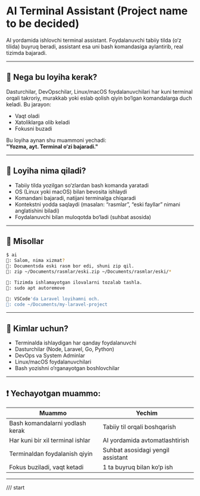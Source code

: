 
# AI Terminal Assistant (Project name to be decided)

AI yordamida ishlovchi terminal assistant. Foydalanuvchi tabiiy tilda (o‘z tilida) buyruq beradi, assistant esa uni bash komandasiga aylantirib, real tizimda bajaradi.

---

## 🧠 Nega bu loyiha kerak?

Dasturchilar, DevOpschilar, Linux/macOS foydalanuvchilari har kuni terminal orqali takroriy, murakkab yoki eslab qolish qiyin bo‘lgan komandalarga duch keladi. Bu jarayon:
- Vaqt oladi
- Xatoliklarga olib keladi
- Fokusni buzadi

Bu loyiha aynan shu muammoni yechadi:  
**"Yozma, ayt. Terminal o‘zi bajaradi."**

---

## 🎯 Loyiha nima qiladi?

- Tabiiy tilda yozilgan so‘zlardan bash komanda yaratadi
- OS (Linux yoki macOS) bilan bevosita ishlaydi
- Komandani bajaradi, natijani terminalga chiqaradi
- Kontekstni yodda saqlaydi (masalan: “rasmlar”, “eski fayllar” nimani anglatishini biladi)
- Foydalanuvchi bilan muloqotda bo‘ladi (suhbat asosida)

---

## 🧩 Misollar

```bash
$ ai
🤖: Salom, nima xizmat?
👤: Documentsda eski rasm bor edi, shuni zip qil.
🤖: zip ~/Documents/rasmlar/eski.zip ~/Documents/rasmlar/eski/*
````

```bash
👤: Tizimda ishlamayotgan ilovalarni tozalab tashla.
🤖: sudo apt autoremove
```

```bash
👤: VSCode'da Laravel loyihamni och.
🤖: code ~/Documents/my-laravel-project
```

---

## 👥 Kimlar uchun?

* Terminalda ishlaydigan har qanday foydalanuvchi
* Dasturchilar (Node, Laravel, Go, Python)
* DevOps va System Adminlar
* Linux/macOS foydalanuvchilari
* Bash yozishni o‘rganayotgan boshlovchilar

---

## ❗ Yechayotgan muammo:

| Muammo                           | Yechim                            |
| -------------------------------- | --------------------------------- |
| Bash komandalarni yodlash kerak  | Tabiiy til orqali boshqarish      |
| Har kuni bir xil terminal ishlar | AI yordamida avtomatlashtirish    |
| Terminaldan foydalanish qiyin    | Suhbat asosidagi yengil assistant |
| Fokus buziladi, vaqt ketadi      | 1 ta buyruq bilan ko‘p ish        |

---

/// start